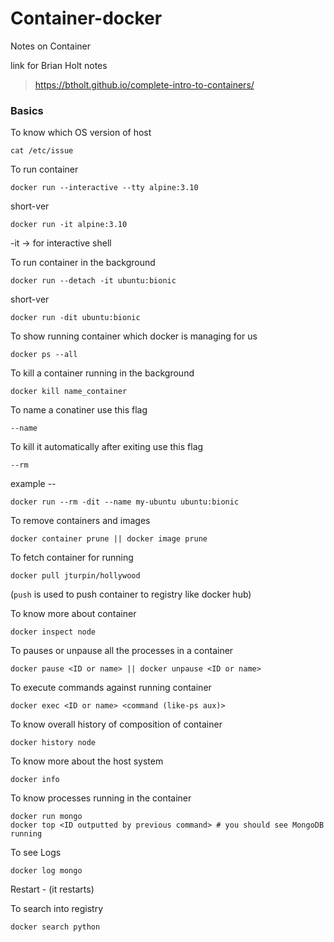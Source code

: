# Container-docker
Notes on Container

link for Brian Holt notes
> https://btholt.github.io/complete-intro-to-containers/



### Basics

To know which OS version of host 
```
cat /etc/issue 
``` 


To run container 
```
docker run --interactive --tty alpine:3.10
``` 
short-ver
```
docker run -it alpine:3.10
```
-it -> for interactive shell

To run container in the background 
```
docker run --detach -it ubuntu:bionic
```  
short-ver 
```
docker run -dit ubuntu:bionic
```

To show running container which docker is managing for us
``` 
docker ps --all 
``` 



To kill a container running in the background
``` 
docker kill name_container 
```

To name a conatiner use this flag
```
--name
```
To kill it automatically after exiting use this flag
```
--rm 
```

example -- 
```
docker run --rm -dit --name my-ubuntu ubuntu:bionic
```

To remove containers and images
``` 
docker container prune || docker image prune
```


To fetch container for running
``` 
docker pull jturpin/hollywood 
```
(`push` is used to push container to registry like docker hub)

To know more about container
```
docker inspect node
```

To pauses or unpause all the processes in a container
```
docker pause <ID or name> || docker unpause <ID or name>
```
To execute commands against running container
```
docker exec <ID or name> <command (like-ps aux)>
```

To know overall history of composition of container 
```
docker history node
```

To know more about the host system
```
docker info
```
To know processes running in the container
```
docker run mongo
docker top <ID outputted by previous command> # you should see MongoDB running
```
To see Logs
```
docker log mongo
```
Restart - (it restarts)

To search into registry
```
docker search python
```